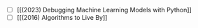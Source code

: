 - [ ] [[(2023) Debugging Machine Learning Models with Python]] 
- [ ] [[(2016) Algorithms to Live By]]
